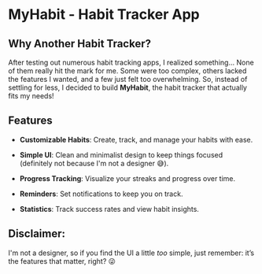 MyHabit - Habit Tracker App
===========================

Why Another Habit Tracker?
--------------------------

After testing out numerous habit tracking apps, I realized something... None of them really hit the mark for me. Some were too complex, others lacked the features I wanted, and a few just felt too overwhelming. So, instead of settling for less, I decided to build **MyHabit**, the habit tracker that actually fits my needs!

Features
--------

*   **Customizable Habits**: Create, track, and manage your habits with ease.
    
*   **Simple UI**: Clean and minimalist design to keep things focused (definitely not because I'm not a designer 😅).
    
*   **Progress Tracking**: Visualize your streaks and progress over time.
    
*   **Reminders**: Set notifications to keep you on track.
    
*   **Statistics**: Track success rates and view habit insights.
    

Disclaimer:
-----------

I'm not a designer, so if you find the UI a little _too_ simple, just remember: it’s the features that matter, right? 😜
